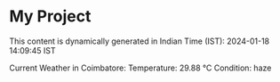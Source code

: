 # My Project

This content is dynamically generated in Indian Time (IST): 2024-01-18 14:09:45 IST


Current Weather in Coimbatore:
Temperature: 29.88 °C
Condition: haze
